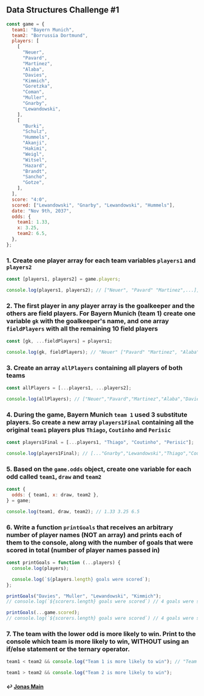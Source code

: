 ## Data Structures Challenge #1

```js
const game = {
  team1: "Bayern Munich",
  team2: "Borrussia Dortmund",
  players: [
    [
      "Neuer",
      "Pavard",
      "Martinez",
      "Alaba",
      "Davies",
      "Kimmich",
      "Goretzka",
      "Coman",
      "Muller",
      "Gnarby",
      "Lewandowski",
    ],
    [
      "Burki",
      "Schulz",
      "Hummels",
      "Akanji",
      "Hakimi",
      "Weigl",
      "Witsel",
      "Hazard",
      "Brandt",
      "Sancho",
      "Gotze",
    ],
  ],
  score: "4:0",
  scored: ["Lewandowski", "Gnarby", "Lewandowski", "Hummels"],
  date: "Nov 9th, 2037",
  odds: {
    team1: 1.33,
    x: 3.25,
    team2: 6.5,
  },
};
```

### 1. Create one player array for each team variables `players1` and `players2`

```js
const [players1, players2] = game.players;

console.log(players1, players2); // ["Neuer", "Pavard" "Martinez",...], ["Burki", "Schulz", "Hummels",...]
```

### 2. The first player in any player array is the goalkeeper and the others are field players. For Bayern Munich (team 1) create one variable `gk` with the goalkeeper's name, and one array `fieldPlayers` with all the remaining 10 field players

```js
const [gk, ...fieldPlayers] = players1;

console.log(gk, fieldPlayers); // "Neuer" ["Pavard" "Martinez", "Alaba",...]
```

### 3. Create an array `allPlayers` containing all players of both teams

```js
const allPlayers = [...players1, ...players2];

console.log(allPlayers); // ["Neuer","Pavard","Martinez","Alaba","Davies"...,"Burki","Schulz","Hummels"...]
```

### 4. During the game, Bayern Munich `team 1` used 3 substitute players. So create a new array `players1Final` containing all the original `team1` players plus `Thiago`, `Coutinho` and `Perisic`

```js
const players1Final = [...players1, "Thiago", "Coutinho", "Perisic"];

console.log(players1Final); // [..."Gnarby","Lewandowski","Thiago","Coutinho","Perisic"]
```

### 5. Based on the `game.odds` object, create one variable for each odd called `team1`, `draw` and `team2`

```js
const {
  odds: { team1, x: draw, team2 },
} = game;

console.log(team1, draw, team2); // 1.33 3.25 6.5
```

### 6. Write a function `printGoals` that receives an arbitrary number of player names (NOT an array) and prints each of them to the console, along with the number of goals that were scored in total (number of player names passed in)

```js
const printGoals = function (...players) {
  console.log(players);

  console.log(`${players.length} goals were scored`);
};

printGoals("Davies", "Muller", "Lewandowski", "Kimmich");
// console.log(`${scorers.length} goals were scored`) // 4 goals were scored

printGoals(...game.scored);
// console.log(`${scorers.length} goals were scored`) // 4 goals were scored
```

### 7. The team with the lower odd is more likely to win. Print to the console which team is more likely to win, WITHOUT using an if/else statement or the ternary operator.

```js
team1 < team2 && console.log("Team 1 is more likely to win"); // "Team 1 is more likely to win"

team1 > team2 && console.log("Team 2 is more likely to win");
```

#### ↩️ [Jonas Main](/work/notes/jonas_schmedtmann/jonas-schmedtmann-notes.md)
